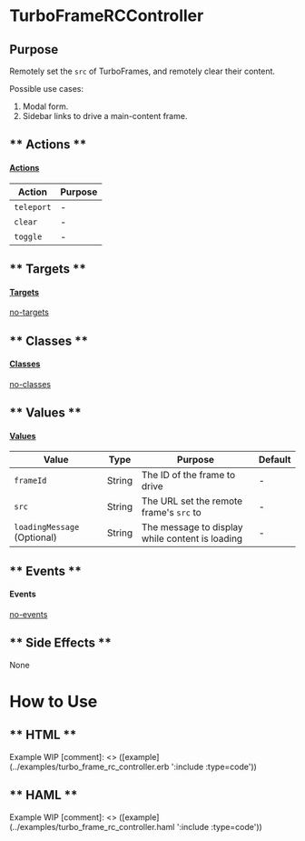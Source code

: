 # TurboFrameRCController

## Purpose

Remotely set the `src` of TurboFrames, and remotely clear their content.

Possible use cases:

1. Modal form.
1. Sidebar links to drive a main-content frame.

<!-- tabs:start -->

## ** Actions **

#### [Actions](https://stimulus.hotwire.dev/reference/actions)

| Action | Purpose |
| --- | --- |
| `teleport` | - |
| `clear` | - |
| `toggle` | - |

## ** Targets **

#### [Targets](https://stimulus.hotwire.dev/reference/targets)

[no-targets](../_partials/no-targets.md ':include')

## ** Classes **

#### [Classes](https://stimulus.hotwire.dev/reference/classes)

[no-classes](../_partials/no-classes.md ':include')

## ** Values **

#### [Values](https://stimulus.hotwire.dev/reference/values)

| Value | Type | Purpose | Default |
| --- | --- | --- | --- |
| `frameId` | String | The ID of the frame to drive | - |
| `src` | String | The URL set the remote frame's `src` to | - |
| `loadingMessage` (Optional) | String | The message to display while content is loading | - |

## ** Events **

#### Events

[no-events](../_partials/no-events.md ':include')

## ** Side Effects **

None

<!-- tabs:end -->

# How to Use

<!-- tabs:start -->

## ** HTML **
Example WIP
[comment]: <> ([example]&#40;../examples/turbo_frame_rc_controller.erb ':include :type=code'&#41;)

## ** HAML **
Example WIP
[comment]: <> ([example]&#40;../examples/turbo_frame_rc_controller.haml ':include :type=code'&#41;)
<!-- tabs:end -->

